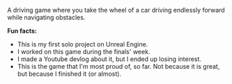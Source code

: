 A driving game where you take the wheel of a car driving endlessly forward while navigating obstacles. 

**Fun facts:**
 - This is my first solo project on Unreal Engine.
 - I worked on this game during the finals' week.
 - I made a Youtube devlog about it, but I ended up losing interest.
 - This is the game that I'm most proud of, so far. Not because it is great, but because I finished it (or almost).
